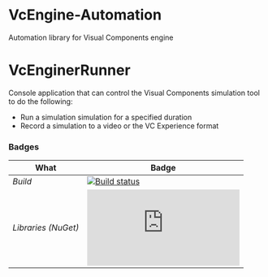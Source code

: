 # VcEngine-Automation
Automation library for Visual Components engine


# VcEnginerRunner
Console application that can control the Visual Components simulation tool to do the following:
 - Run a simulation simulation for a specified duration
 - Record a simulation to a video  or the VC Experience format




### Badges
| What | Badge |
| ---- | ----- |
| *Build* | [![Build status](https://travis-ci.org/redsolo/vcengine-automation.svg?branch=develop)](https://travis-ci.org/redsolo/vcengine-automation) |
| *Libraries (NuGet)* | [![NuGet VcEngine](http://flauschig.ch/nubadge.php?id=VcEngine.Automation)](https://www.nuget.org/packages/VcEngine.Automation/) |
